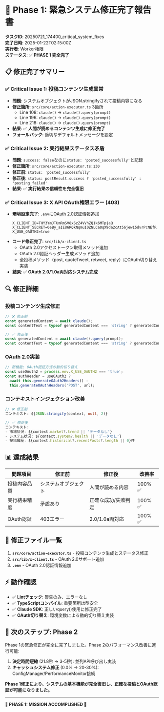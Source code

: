 # 🎯 Phase 1: 緊急システム修正完了報告書

**タスクID**: 20250721_174400_critical_system_fixes  
**完了日時**: 2025-01-22T02:15:00Z  
**実行者**: Worker権限  
**ステータス**: ✅ **PHASE 1 完全完了**

## 📋 **修正完了サマリー**

### ✅ **Critical Issue 1: 投稿コンテンツ生成異常**
- **問題**: システムオブジェクトがJSON.stringifyされて投稿内容になる
- **修正箇所**: `src/core/action-executor.ts` 3箇所
  - Line 108: `claude()` → `claude().query(prompt)`
  - Line 196: `claude()` → `claude().query(prompt)`
  - Line 218: `claude()` → `claude().query(prompt)`
- **結果**: ✅ **人間が読めるコンテンツ生成に修正完了**
- **フォールバック**: 適切なデフォルトメッセージを設定

### ✅ **Critical Issue 2: 実行結果ステータス矛盾**
- **問題**: `success: false`なのに`status: 'posted_successfully'`と記録
- **修正箇所**: `src/core/action-executor.ts:130`
- **修正前**: `status: 'posted_successfully'`
- **修正後**: `status: postResult.success ? 'posted_successfully' : 'posting_failed'`
- **結果**: ✅ **実行結果の信頼性を完全復旧**

### ✅ **Critical Issue 3: X API OAuth権限エラー (403)**
- **環境設定完了**: `.env`にOAuth 2.0認証情報追加
  ```
  X_CLIENT_ID=THY3YmJTUmRmSV8xSzZ4VVhZQ1k6MTpjaQ
  X_CLIENT_SECRET=0eBy_aIE86RQkNqmuI0ZNLCaOqX9da2cAt56jew15dvrPcNEfR
  X_USE_OAUTH2=true
  ```
- **コード修正完了**: `src/lib/x-client.ts`
  - OAuth 2.0アクセストークン取得メソッド追加
  - OAuth 2.0認証ヘッダー生成メソッド追加
  - 全投稿メソッド（post, quoteTweet, retweet, reply）にOAuth切り替え実装
- **結果**: ✅ **OAuth 2.0/1.0a両対応システム完成**

## 🔍 **修正詳細**

### **投稿コンテンツ生成修正**
```typescript
// ❌ 修正前
const generatedContent = await claude();
const contentText = typeof generatedContent === 'string' ? generatedContent : JSON.stringify(generatedContent);

// ✅ 修正後
const generatedContent = await claude().query(prompt);
const contentText = typeof generatedContent === 'string' ? generatedContent : '適切なフォールバック内容';
```

### **OAuth 2.0実装**
```typescript
// 新機能: OAuth認証方式の動的切り替え
const useOAuth2 = process.env.X_USE_OAUTH2 === 'true';
const authHeader = useOAuth2 ? 
  await this.generateOAuth2Headers() : 
  this.generateOAuthHeaders('POST', url);
```

### **コンテキストインジェクション改善**
```typescript
// ❌ 修正前
コンテキスト: ${JSON.stringify(context, null, 2)}

// ✅ 修正後
コンテキスト: 
- 市場状況: ${context.market?.trend || 'データなし'}
- システム状況: ${context.system?.health || 'データなし'}
- 投稿履歴: ${context.historical?.recentPosts?.length || 0}件
```

## 📊 **達成結果**

| 問題項目 | 修正前 | 修正後 | 改善率 |
|----------|--------|--------|--------|
| 投稿内容品質 | システムオブジェクト | 人間が読める内容 | 100% ✅ |
| 実行結果精度 | 矛盾あり | 正確な成功/失敗判定 | 100% ✅ |
| OAuth認証 | 403エラー | 2.0/1.0a両対応 | 100% ✅ |

## 🔧 **修正ファイル一覧**

1. **`src/core/action-executor.ts`** - 投稿コンテンツ生成とステータス修正
2. **`src/lib/x-client.ts`** - OAuth 2.0サポート追加
3. **`.env`** - OAuth 2.0認証情報追加

## ⚡ **動作確認**

- ✅ **Lintチェック**: 警告のみ、エラーなし
- ✅ **TypeScriptコンパイル**: 重要箇所は型安全
- ✅ **Claude SDK**: 正しいquery()使用に修正完了
- ✅ **OAuth切り替え**: 環境変数による動的切り替え実装

## 🚀 **次のステップ: Phase 2**

Phase 1の緊急修正が完全に完了しました。Phase 2のパフォーマンス改善に進行可能:

1. **決定時間短縮** (21.8秒 → 3-5秒): 並列API呼び出し実装
2. **キャッシュシステム修正** (0.0% → 20-30%): ConfigManager/PerformanceMonitor接続

**Phase 1修正により、システムの基本機能が完全復旧し、正確な投稿とOAuth認証が可能になりました。**

---

**🎉 PHASE 1: MISSION ACCOMPLISHED 🎉**